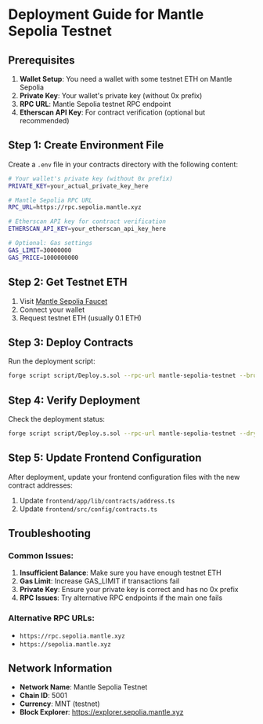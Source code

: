 # Deployment Guide for Mantle Sepolia Testnet

## Prerequisites

1. **Wallet Setup**: You need a wallet with some testnet ETH on Mantle Sepolia
2. **Private Key**: Your wallet's private key (without 0x prefix)
3. **RPC URL**: Mantle Sepolia testnet RPC endpoint
4. **Etherscan API Key**: For contract verification (optional but recommended)

## Step 1: Create Environment File

Create a `.env` file in your contracts directory with the following content:

```bash
# Your wallet's private key (without 0x prefix)
PRIVATE_KEY=your_actual_private_key_here

# Mantle Sepolia RPC URL
RPC_URL=https://rpc.sepolia.mantle.xyz

# Etherscan API key for contract verification
ETHERSCAN_API_KEY=your_etherscan_api_key_here

# Optional: Gas settings
GAS_LIMIT=30000000
GAS_PRICE=1000000000
```

## Step 2: Get Testnet ETH

1. Visit [Mantle Sepolia Faucet](https://faucet.sepolia.mantle.xyz/)
2. Connect your wallet
3. Request testnet ETH (usually 0.1 ETH)

## Step 3: Deploy Contracts

Run the deployment script:

```bash
forge script script/Deploy.s.sol --rpc-url mantle-sepolia-testnet --broadcast --verify --ffi
```

## Step 4: Verify Deployment

Check the deployment status:

```bash
forge script script/Deploy.s.sol --rpc-url mantle-sepolia-testnet --dry-run
```

## Step 5: Update Frontend Configuration

After deployment, update your frontend configuration files with the new contract addresses:

1. Update `frontend/app/lib/contracts/address.ts`
2. Update `frontend/src/config/contracts.ts`

## Troubleshooting

### Common Issues:

1. **Insufficient Balance**: Make sure you have enough testnet ETH
2. **Gas Limit**: Increase GAS_LIMIT if transactions fail
3. **Private Key**: Ensure your private key is correct and has no 0x prefix
4. **RPC Issues**: Try alternative RPC endpoints if the main one fails

### Alternative RPC URLs:
- `https://rpc.sepolia.mantle.xyz`
- `https://sepolia.mantle.xyz`

## Network Information

- **Network Name**: Mantle Sepolia Testnet
- **Chain ID**: 5001
- **Currency**: MNT (testnet)
- **Block Explorer**: https://explorer.sepolia.mantle.xyz


